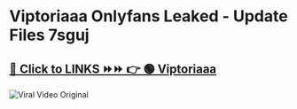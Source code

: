 
 # Viptoriaaa Onlyfans Leaked - Update Files 7sguj

## <h2><a href="https://clipsfans.com/Viptoriaaa&ref=git">🔗 Click to LINKS ⏩⏩ 👉 🟢 Viptoriaaa </a></h2>

<a href="https://clipsfans.com/Viptoriaaa&ref=git" rel="nofollow" data-target="animated-image.originalLink"><img src="https://i.ibb.co.com/xMMVF88/686577567.gif" alt="Viral Video Original" style="max-width: 100%; display: inline-block;" data-target="animated-image.originalImage"></a>

